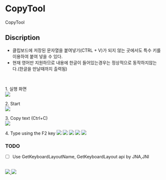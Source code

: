 # CopyTool
CopyTool

## Discription
* 클립보드에 저장된 문자열을 붙여넣기(CTRL + V)가 되지 않는 곳에서도 특수 키를 이용하여  붙여 넣을 수 있다. 
* 현재 영어만 지원하므로 내용에 한글이 들어있는경우는 정상적으로 동작하지않는다.(한글을 만날때까지 출력됨)

</br>
<p>
1. 실행 화면</br>
<img src="https://user-images.githubusercontent.com/19161231/47775137-39a4b900-dd32-11e8-9667-7445fca358e4.png">
</p>

<p>
2. Start</br>
<img src="https://user-images.githubusercontent.com/19161231/47775381-d36c6600-dd32-11e8-95ef-3fc2a12efd10.png">
</p>

<p>
3. Copy text (Ctrl+C)</br>
<kbd>
<img src="https://user-images.githubusercontent.com/19161231/47775360-c94a6780-dd32-11e8-9f49-151460ba076c.png">
</kbd>
</p>

<p>
4. Type using the F2 key
<img src="https://user-images.githubusercontent.com/19161231/47777158-77581080-dd37-11e8-9593-4ba86e7b55ac.gif">
<img src="https://user-images.githubusercontent.com/19161231/52037775-50e28500-2573-11e9-98e4-2c11c534fed0.gif">
<img src="https://user-images.githubusercontent.com/19161231/52038081-6d32f180-2574-11e9-80ae-d8675ec19a91.gif">
<img src="https://user-images.githubusercontent.com/19161231/52038082-6dcb8800-2574-11e9-8c25-2fc030c10d53.gif">
<img src="https://user-images.githubusercontent.com/19161231/65303676-92cf4280-dbb9-11e9-9718-425982fefebb.gif">

</p>

### TODO
- [ ] Use GetKeyboardLayoutName, GetKeyboardLayout api by JNA,JNI



</br> 
<a href="mailto:dydtjr1994@gmail.com" target="_blank">
  <img src="https://img.shields.io/badge/E--mail-Yongseok%20choi-yellow.svg">
</a>
<a href="https://dydtjr1128.github.io/" target="_blank">
  <img src="https://img.shields.io/badge/Blog-cys__star%27s%20Blog-blue.svg">
</a>
